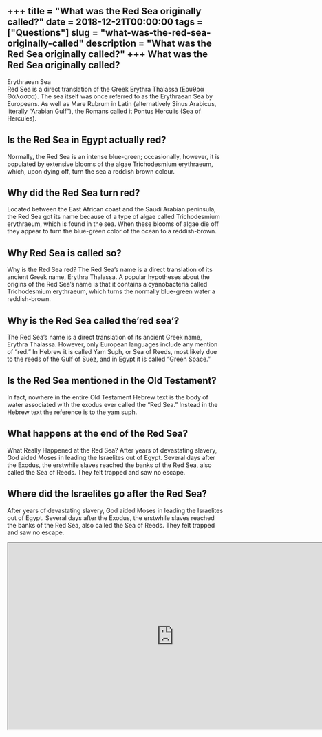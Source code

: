 +++
title = "What was the Red Sea originally called?"
date = 2018-12-21T00:00:00
tags = ["Questions"]
slug = "what-was-the-red-sea-originally-called"
description = "What was the Red Sea originally called?"
+++
What was the Red Sea originally called?
---------------------------------------

Erythraean Sea  
Red Sea is a direct translation of the Greek Erythra Thalassa (Ερυθρὰ Θάλασσα). The sea itself was once referred to as the Erythraean Sea by Europeans. As well as Mare Rubrum in Latin (alternatively Sinus Arabicus, literally “Arabian Gulf”), the Romans called it Pontus Herculis (Sea of Hercules).

Is the Red Sea in Egypt actually red?
-------------------------------------

Normally, the Red Sea is an intense blue-green; occasionally, however, it is populated by extensive blooms of the algae Trichodesmium erythraeum, which, upon dying off, turn the sea a reddish brown colour.

Why did the Red Sea turn red?
-----------------------------

Located between the East African coast and the Saudi Arabian peninsula, the Red Sea got its name because of a type of algae called Trichodesmium erythraeum, which is found in the sea. When these blooms of algae die off they appear to turn the blue-green color of the ocean to a reddish-brown.

Why Red Sea is called so?
-------------------------

Why is the Red Sea red? The Red Sea’s name is a direct translation of its ancient Greek name, Erythra Thalassa. A popular hypotheses about the origins of the Red Sea’s name is that it contains a cyanobacteria called Trichodesmium erythraeum, which turns the normally blue-green water a reddish-brown.

Why is the Red Sea called the’red sea’?
---------------------------------------

The Red Sea’s name is a direct translation of its ancient Greek name, Erythra Thalassa. However, only European languages include any mention of “red.” In Hebrew it is called Yam Suph, or Sea of Reeds, most likely due to the reeds of the Gulf of Suez, and in Egypt it is called “Green Space.”

Is the Red Sea mentioned in the Old Testament?
----------------------------------------------

In fact, nowhere in the entire Old Testament Hebrew text is the body of water associated with the exodus ever called the “Red Sea.” Instead in the Hebrew text the reference is to the yam suph.

What happens at the end of the Red Sea?
---------------------------------------

What Really Happened at the Red Sea? After years of devastating slavery, God aided Moses in leading the Israelites out of Egypt. Several days after the Exodus, the erstwhile slaves reached the banks of the Red Sea, also called the Sea of Reeds. They felt trapped and saw no escape.

Where did the Israelites go after the Red Sea?
----------------------------------------------

After years of devastating slavery, God aided Moses in leading the Israelites out of Egypt. Several days after the Exodus, the erstwhile slaves reached the banks of the Red Sea, also called the Sea of Reeds. They felt trapped and saw no escape.

<iframe allow="accelerometer; autoplay; clipboard-write; encrypted-media; gyroscope; picture-in-picture" allowfullscreen="" class="__youtube_prefs__  epyt-is-override  no-lazyload" data-no-lazy="1" data-origheight="433" data-origwidth="770" data-skipgform_ajax_framebjll="" height="433" id="_ytid_26297" loading="lazy" src="https://www.youtube.com/embed/9H0dru_CVBw?enablejsapi=1&autoplay=0&cc_load_policy=0&cc_lang_pref=&iv_load_policy=1&loop=0&modestbranding=0&rel=1&fs=1&playsinline=0&autohide=2&theme=dark&color=red&controls=1&" title="YouTube player" width="770"></iframe>